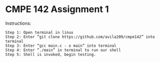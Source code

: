 # CMPE 142 Assignment 1
Instructions:

	Step 1: Open terminal in linux
	Step 2: Enter “git clone https://github.com/avila209/cmpe142” into terminal
	Step 3: Enter “gcc main.c - o main” into terminal
	Step 4: Enter “./main” in terminal to run our shell
	Step 5: Shell is invoked, begin testing.
